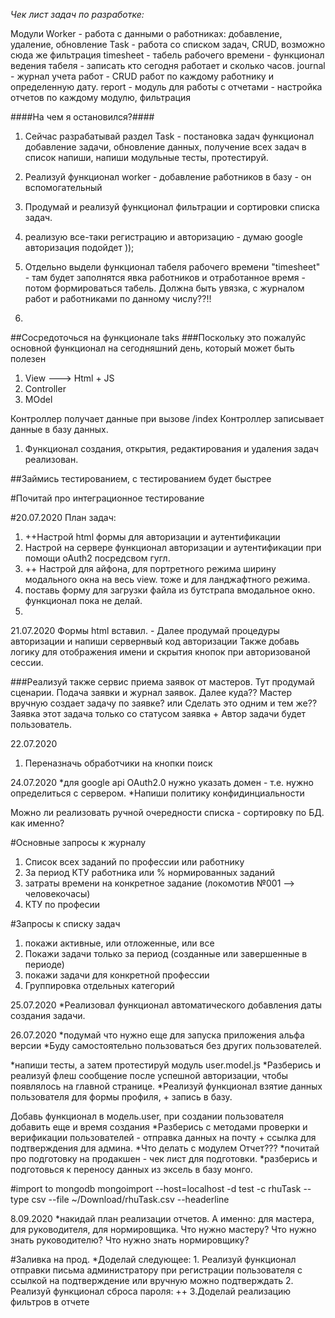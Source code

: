 *Чек лист задач по разработке:*


Модули 
    Worker - работа с данными о работниках: добавление, удаление, обновление
    Task - работа со списком задач, CRUD, возможно сюда же фильтрация
    timesheet - табель рабочего времени - функционал ведения табеля - записать кто сегодня работает и сколько часов.
    journal - журнал учета работ - CRUD работ по каждому работнику и определенную дату.
    report - модуль для работы с отчетами - настройка отчетов по каждому модулю, фильтрация




####На чем я остановился?####

1. Сейчас разрабатывай раздел Task - постановка задач
    функционал добавление задачи, обновление данных, получение всех задач в список
     напиши, напиши модульные тесты, протестируй.

3. Реализуй функционал worker - добавление работников в базу - он вспомогательный

2. Продумай и реализуй функционал фильтрации и сортировки списка задач.

4. реализую все-таки регистрацию и авторизацию  - думаю google авторизация подойдет ));

5. Отдельно выдели функционал табеля рабочего времени "timesheet" - там будет заполнятся явка работников и отработанное время - потом формироваться табель. Должна быть увязка, с журналом работ и работниками по данному числу??!!

6. 

##Сосредоточься на функционале taks
###Поскольку это пожалуйс основной функционал на сегодняшний день, который может быть полезен


1. View  ---> Html + JS
2. Controller
3. MOdel


Контроллер получает данные при вызове /index
Контроллер записывает данные в базу данных.


1. Функционал создания, открытия, редактирования и удаления задач реализован.

##Займись тестированием, с тестированием будет быстрее

#Почитай про интеграционное тестирование

#20.07.2020 План задач:

1. ++Настрой html формы для авторизации и аутентификации 
2. Настрой на сервере функционал авторизации и аутентификации при помощи oAuth2 посредсвом гугл.
3. ++ Настрой для айфона, для портретного режима ширину модального окна на весь view. тоже и для ланджафтного режима.
4. поставь форму для загрузки файла из бутстрапа  вмодальное окно. функционал пока не делай.
5. 

21.07.2020
Формы html вставил. - Далее продумай процедуры авторизации и напиши сервернвый код авторизации
Также добавь логику для отображения имени и скрытия кнопок при авторизованой сессии.


###Реализуй также сервис приема заявок от мастеров. 
    Тут продумай сценарии. Подача заявки и журнал заявок. Далее куда?? Мастер вручную создает задачу по заявке? или Сделать это одним и тем же??
    Заявка этот задача только со статусом заявка + Автор задачи будет пользователь.




22.07.2020
1. Переназначь обработчики на кнопки поиск


24.07.2020
*для google api OAuth2.0 нужно указать домен - т.е. нужно определиться с сервером.
*Напиши политику конфидинциальности

Можно ли реализовать ручной очередности списка - сортировку по БД. как именно?

#Основные запросы к журналу
1. Список всех заданий по профессии или работнику
2. За период КТУ работника или %  нормированных заданий
3. затраты времени на конкретное задание (локомотив №001 --> человекочасы)
4. КТУ по професии


#Запросы к списку задач
1. покажи активные, или отложенные, или все
2. Покажи задачи только за период (созданные или завершенные в периоде)
3. покажи задачи для конкретной профессии
4. Группировка отдельных категорий


25.07.2020
*Реализовал функционал автоматического добавления даты создания задачи.


26.07.2020
*подумай что нужно еще для запуска приложения альфа версии
    *Буду самостоятельно пользоваться без других пользователей.

*напиши тесты, а затем протестируй модуль user.model.js
*Разберись и реализуй флеш сообщение после успешной авторизации, чтобы появлялось на главной странице. 
*Реализуй функционал взятие данных пользователя для формы профиля, + запись в базу.

Добавь функционал в модель.user, при создании пользователя добавить еще и время создания
*Разберись с методами проверки и верификации пользователей - отправка данных на почту + ссылка для подтверждения для админа.
*Что делать с модулем Отчет???
*почитай про подготовку на продакшен - чек лист для подготовки.
*разберись и подготовься к переносу данных из эксель в базу монго.

#import to mongodb
mongoimport --host=localhost -d test -c rhuTask --type csv --file ~/Download/rhuTask.csv --headerline


8.09.2020
*накидай план реализации отчетов. А именно: для мастера, для руководителя, для нормировщика.
    Что нужно мастеру?
    Что нужно знать руководителю?
    Что нужно знать нормировщику?

#Заливка на прод.
    *Доделай следующее:
        1. Реализуй функционал отправки письма администратору при регистрации пользователя
               с ссылкой на подтверждение или вручную можно подтверждать
        2. Реализуй функционал сброса пароля:
       ++ 3.Доделай реализацию фильтров в отчете
